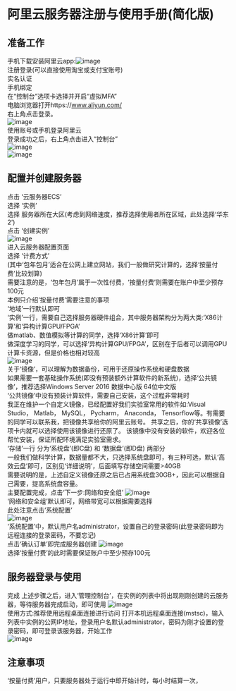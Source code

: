 # 阿里云服务器注册与使用手册(简化版)
## 准备工作
手机下载安装阿里云app:![image](images/1.jpg)  
注册登录(可以直接使用淘宝或支付宝账号)  
实名认证  
手机绑定  
在“控制台”选项卡选择并开启“虚拟MFA”  
电脑浏览器打开https://www.aliyun.com/  
右上角点击登录。  
![image](images/2.png)  
使用账号或手机登录阿里云  
登录成功之后，右上角点击进入“控制台”  
![image](images/3.png)  
![image](images/4.png)  

## 配置并创建服务器
点击 ‘云服务器ECS’  
选择 ‘实例’  
选择 服务器所在大区(考虑到网络速度，推荐选择使用者所在区域，此处选择‘华东2’)  
点击 ‘创建实例’  
![image](images/5.png)  
进入云服务器配置页面  
选择 ‘计费方式’  
(其中‘包年包月’适合在公网上建立网站，我们一般做研究计算的，选择‘按量付费’比较划算)  
需要注意的是，‘包年包月’属于一次性付费，‘按量付费’则需要在账户中至少预存100元  
本例只介绍‘按量付费’需要注意的事项  
‘地域’一行默认即可  
‘实例’一行，需要自己选择服务器硬件组合，其中服务器架构分为两大类:‘X86计算’和‘异构计算GPU/FPGA’  
做matlab、数值模拟等计算的同学，选择‘X86计算’即可  
做深度学习的同学，可以选择‘异构计算GPU/FPGA’，区别在于后者可以调用GPU计算卡资源，但是价格也相对较高  
![image](images/6.png)  
关于‘镜像’，可以理解为数据备份，可用于还原操作系统和硬盘数据  
如果需要一套基础操作系统(即没有预装额外计算软件的新系统)，选择‘公共镜像’，推荐选择Windows Server 2016 数据中心版 64位中文版  
‘公共镜像’中没有预装计算软件，需要自己安装，这个过程非常耗时  
我正在维护一个自定义镜像，已经配置好我们实验室常用的软件如:Visual Studio， Matlab， MySQL， Pycharm， Anaconda， Tensorflow等。有需要的同学可以联系我，把镜像共享给你的阿里云账号。 共享之后，你的‘共享镜像’选项卡内就可以选择使用该镜像进行还原了。 该镜像中没有安装的软件，欢迎各位帮忙安装，保证所配环境满足实验室需求。  
‘存储’一行 分为‘系统盘’(即C盘) 和 ‘数据盘’(即D盘) 两部分  
一般我们做科学计算，数据量都不大，只选择系统盘即可，有三种可选，默认‘高效云盘’即可，区别见‘详细说明’，后面填写存储空间需要>40GB  
需要说明的是，上述自定义镜像还原之后已占用系统盘30GB+，因此可以根据自己需要，提高系统盘容量。  
主要配置完成，点击‘下一步:网络和安全组’
![image](images/7.png)  
‘网络和安全组’默认即可，网络带宽可以根据需要选择  
此处注意点击‘系统配置’  
![image](images/8.png)  
‘系统配置’中，默认用户名administrator，设置自己的登录密码(此登录密码即为远程连接的登录密码，不要忘记)  
点击‘确认订单’即完成服务器创建 
![image](images/9.png)  
选择‘按量付费’的此时需要保证账户中至少预存100元  

## 服务器登录与使用
完成 上述步骤之后，进入‘管理控制台’，在实例的列表中将出现刚刚创建的云服务器，等待服务器完成启动，即可使用
![image](images/10.png)  
使用方式:推荐使用远程桌面连接进行访问
打开本机远程桌面连接(mstsc)，输入列表中实例的公网IP地址，登录用户名默认administrator，密码为刚才设置的登录密码，即可登录该服务器，开始工作  
![image](images/11.png)  

## 注意事项
‘按量付费’用户，只要服务器处于运行中即开始计时，每小时结算一次，

